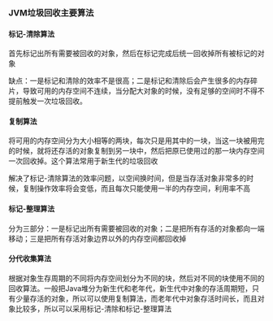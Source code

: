 ### JVM垃圾回收主要算法



#### 标记-清除算法

​		首先标记出所有需要被回收的对象，然后在标记完成后统一回收掉所有被标记的对象

​		缺点：一是标记和清除的效率不是很高；二是标记和清除后会产生很多的内存碎片，导致可用的内存空间不连续，当分配大对象的时候，没有足够的空间时不得不提前触发一次垃圾回收。

#### 复制算法

​		将可用的内存空间分为大小相等的两块，每次只是用其中的一块，当这一块被用完的时候，就将还存活的对象复制到另一块中，然后把原已使用过的那一块内存空间一次回收掉。这个算法常用于新生代的垃圾回收

​		解决了标记-清除算法的效率问题，以空间换时间，但是当存活对象非常多的时候，复制操作效率将会变低，而且每次只能使用一半的内存空间，利用率不高

#### 标记-整理算法

​		分为三部分：一是标记出所有需要被回收的对象；二是把所有存活的对象都向一端移动；三是把所有存活对象边界以外的内存空间都回收掉

#### 分代收集算法

​		根据对象生存周期的不同将内存空间划分为不同的块，然后对不同的块使用不同的回收算法。一般把Java堆分为新生代和老年代，新生代中对象的存活周期短，只有少量存活的对象，所以可以使用复制算法，而老年代中对象存活时间长，而且对象比较多，所以可以采用标记-清除和标记-整理算法

